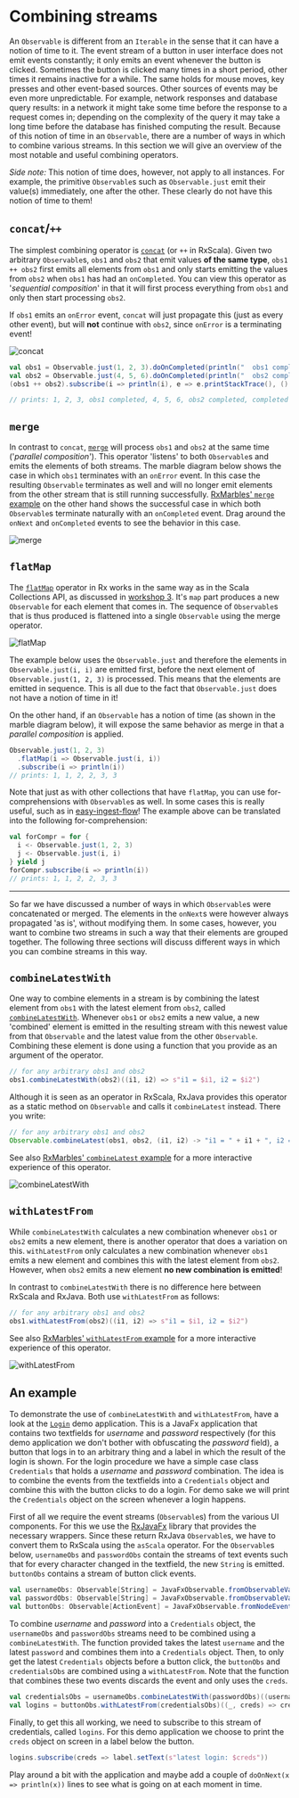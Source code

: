 Combining streams
=================

An `Observable` is different from an `Iterable` in the sense that it can have a notion of time to it. The event
stream of a button in user interface does not emit events constantly; it only emits an event whenever the button is clicked.
Sometimes the button is clicked many times in a short period, other times it remains inactive for a while. The same holds for
mouse moves, key presses and other event-based sources. Other sources of events may be even more unpredictable. For example, 
network responses and database query results: in a network it might take some time before the response to a request comes in; 
depending on the complexity of the query it may take a long time before the database has finished computing the result. Because 
of this notion of time in an `Observable`, there are a number of ways in which to combine various streams. In this section 
we will give an overview of the most notable and useful combining operators.

*Side note:* This notion of time does, however, not apply to all instances. For example, the primitive `Observable`s such
as `Observable.just` emit their value(s) immediately, one after the other. These clearly do not have this notion of time
to them!


`concat`/`++`
-------------

The simplest combining operator is [`concat`] (or `++` in RxScala). Given two arbitrary `Observable`s, `obs1` and `obs2`
that emit values **of the same type**, `obs1 ++ obs2` first emits all elements from `obs1` and only starts emitting the
values from `obs2` when `obs1` has had an `onCompleted`. You can view this operator as '*sequential composition*' in that
it will first process everything from `obs1` and only then start processing `obs2`.

If `obs1` emits an `onError` event, `concat` will just propagate this (just as every other event), but will **not** continue
with `obs2`, since `onError` is a terminating event!

[`concat`]: http://reactivex.io/rxscala/scaladoc/index.html#rx.lang.scala.Observable@++[U>:T](that:rx.lang.scala.Observable[U]):rx.lang.scala.Observable[U]

![concat](https://raw.githubusercontent.com/wiki/ReactiveX/RxJava/images/rx-operators/concat.png)

```scala
val obs1 = Observable.just(1, 2, 3).doOnCompleted(println("  obs1 completed"))
val obs2 = Observable.just(4, 5, 6).doOnCompleted(println("  obs2 completed"))
(obs1 ++ obs2).subscribe(i => println(i), e => e.printStackTrace(), () => println("completed total"))

// prints: 1, 2, 3, obs1 completed, 4, 5, 6, obs2 completed, completed total
```


`merge`
-------

In contrast to `concat`, [`merge`] will process `obs1` and `obs2` at the same time ('*parallel composition*'). This operator
'listens' to both `Observable`s and emits the elements of both streams. The marble diagram below shows the case in which `obs1`
terminates with an `onError` event. In this case the resulting `Observable` terminates as well and will no longer emit elements
from the other stream that is still running successfully. [RxMarbles' `merge` example] on the other hand shows the successful
case in which both `Observable`s terminate naturally with an `onCompleted` event. Drag around the `onNext` and `onCompleted`
events to see the behavior in this case.

[`merge`]: http://reactivex.io/rxscala/scaladoc/index.html#rx.lang.scala.Observable@merge[U>:T](that:rx.lang.scala.Observable[U]):rx.lang.scala.Observable[U]
[RxMarbles' `merge` example]: http://rxmarbles.com/#merge

![merge](https://raw.githubusercontent.com/wiki/ReactiveX/RxJava/images/rx-operators/merge.png)


`flatMap`
---------

The [`flatMap`] operator in Rx works in the same way as in the Scala Collections API, as discussed in [workshop 3]. It's `map`
part produces a new `Observable` for each element that comes in. The sequence of `Observable`s that is thus produced  is flattened 
into a single `Observable` using the merge operator.

![flatMap](https://raw.githubusercontent.com/wiki/ReactiveX/RxJava/images/rx-operators/flatMap.png)

The example below uses the `Observable.just` and therefore the elements in `Observable.just(i, i)` are emitted first, before
the next element of `Observable.just(1, 2, 3)` is processed. This means that the elements are emitted in sequence. This is
all due to the fact that `Observable.just` does not have a notion of time in it!

On the other hand, if an `Observable` has a notion of time (as shown in the marble diagram below), it will expose the same
behavior as merge in that a *parallel composition* is applied.

[`flatMap`]: http://reactivex.io/rxscala/scaladoc/index.html#rx.lang.scala.Observable@flatMap[R](f:T=>rx.lang.scala.Observable[R]):rx.lang.scala.Observable[R]
[workshop 3]: ../workshop3/05%20list-for-comprehensions.md


```scala
Observable.just(1, 2, 3)
  .flatMap(i => Observable.just(i, i))
  .subscribe(i => println(i))
// prints: 1, 1, 2, 2, 3, 3
```

Note that just as with other collections that have `flatMap`, you can use for-comprehensions with `Observable`s as well. In
some cases this is really useful, such as in [easy-ingest-flow]! The example above can be translated into the following
for-comprehension:

[easy-ingest-flow]: https://github.com/rvanheest-DANS-KNAW/easy-ingest-flow/blob/527d152f371e90c64a4104b7e666645a21cfe869/src/main/scala/nl/knaw/dans/easy/ingest_flow/MendeleyExecution.scala#L30

```scala
val forCompr = for {
  i <- Observable.just(1, 2, 3)
  j <- Observable.just(i, i)
} yield j
forCompr.subscribe(i => println(i))
// prints: 1, 1, 2, 2, 3, 3
```


---
So far we have discussed a number of ways in which `Observable`s were concatenated or merged. The elements in the `onNext`s
were however always propagated 'as is', without modifying them. In some cases, however, you want to combine two streams in
such a way that their elements are grouped together. The following three sections will discuss different ways in which you
can combine streams in this way.


`combineLatestWith`
-------------------

One way to combine elements in a stream is by combining the latest element from `obs1` with the latest element from `obs2`,
called [`combineLatestWith`]. Whenever `obs1` or `obs2` emits a new value, a new 'combined' element is emitted in the resulting
stream with this newest value from that `Observable` and the latest value from the other `Observable`. Combining these element
is done using a function that you provide as an argument of the operator.

```scala
// for any arbitrary obs1 and obs2
obs1.combineLatestWith(obs2)((i1, i2) => s"i1 = $i1, i2 = $i2")
```

Although it is seen as an operator in RxScala, RxJava provides this operator as a static method on `Observable` and calls
it `combineLatest` instead. There you write:

```java
// for any arbitrary obs1 and obs2
Observable.combineLatest(obs1, obs2, (i1, i2) -> "i1 = " + i1 + ", i2 = " + i2)
```

See also [RxMarbles' `combineLatest` example] for a more interactive experience of this operator.

[`combineLatestWith`]: http://reactivex.io/rxscala/scaladoc/index.html#rx.lang.scala.Observable@combineLatestWith[U,R](that:rx.lang.scala.Observable[U])(selector:(T,U)=>R):rx.lang.scala.Observable[R]
[RxMarbles' `combineLatest` example]: http://rxmarbles.com/#combineLatest

![combineLatestWith](https://raw.github.com/wiki/ReactiveX/RxJava/images/rx-operators/combineLatest.png)


`withLatestFrom`
----------------

While `combineLatestWith` calculates a new combination whenever `obs1` or `obs2` emits a new element, there is another
operator that does a variation on this. `withLatestFrom` only calculates a new combination whenever `obs1` emits a new
element and combines this with the latest element from `obs2`. However, when `obs2` emits a new element **no new
combination is emitted**!

In contrast to `combineLatestWith` there is no difference here between RxScala and RxJava. Both use `withLatestFrom` as follows:

```scala
// for any arbitrary obs1 and obs2
obs1.withLatestFrom(obs2)((i1, i2) => s"i1 = $i1, i2 = $i2")
```

See also [RxMarbles' `withLatestFrom` example] for a more interactive experience of this operator.

[`withLatestFrom`]: http://reactivex.io/rxscala/scaladoc/index.html#rx.lang.scala.Observable@withLatestFrom[U,R](other:rx.lang.scala.Observable[U])(resultSelector:(T,U)=>R):rx.lang.scala.Observable[R]
[RxMarbles' `withLatestFrom` example]: http://rxmarbles.com/#withLatestFrom

![withLatestFrom](https://raw.github.com/wiki/ReactiveX/RxJava/images/rx-operators/withLatestFrom.png)


An example
----------

To demonstrate the use of `combineLatestWith` and `withLatestFrom`, have a look at the [`Login`] demo application.
This is a JavaFx application that contains two textfields for *username* and *password* respectively (for this demo
application we don't bother with obfuscating the *password* field), a button that logs in to an arbitrary thing and
a label in which the result of the login is shown. For the login procedure we have a simple case class `Credentials`
that holds a *username* and *password* combination. The idea is to combine the events from the textfields into a
`Credentials` object and combine this with the button clicks to do a login. For demo sake we will print the `Credentials`
object on the screen whenever a login happens.

First of all we require the event streams (`Observable`s) from the various UI components. For this we use the [RxJavaFx]
library that provides the necessary wrappers. Since these return RxJava `Observable`s, we have to convert them to RxScala
using the `asScala` operator. For the `Observable`s below, `usernameObs` and `passwordObs` contain the streams of text
events such that for every character changed in the textfield, the new `String` is emitted. `buttonObs` contains a stream
of button click events.

[`Login`]: assignments/Login.scala
[RxJavaFx]: https://github.com/ReactiveX/RxJavaFX

```scala
val usernameObs: Observable[String] = JavaFxObservable.fromObservableValue(usernameTF.textProperty()).asScala
val passwordObs: Observable[String] = JavaFxObservable.fromObservableValue(passwordTF.textProperty()).asScala
val buttonObs: Observable[ActionEvent] = JavaFxObservable.fromNodeEvents(button, ActionEvent.ACTION).asScala
```

To combine *username* and *password* into a `Credentials` object, the `usernameObs` and `passwordObs` streams need to be
combined using a `combineLatestWith`. The function provided takes the latest `username` and the latest `password` and
combines them into a `Credentials` object.
Then, to only get the latest `Credentials` objects before a button click, the `buttonObs` and `credentialsObs` are
combined using a `withLatestFrom`. Note that the function that combines these two events discards the event and only
uses the `creds`.

```scala
val credentialsObs = usernameObs.combineLatestWith(passwordObs)((username, password) => Credentials(username, password))
val logins = buttonObs.withLatestFrom(credentialsObs)((_, creds) => creds)
```

Finally, to get this all working, we need to subscribe to this stream of credentials, called `logins`. For this demo
application we choose to print the `creds` object on screen in a label below the button. 

```scala
logins.subscribe(creds => label.setText(s"latest login: $creds"))
```

Play around a bit with the application and maybe add a couple of `doOnNext(x => println(x))` lines to see what is going
on at each moment in time.  
